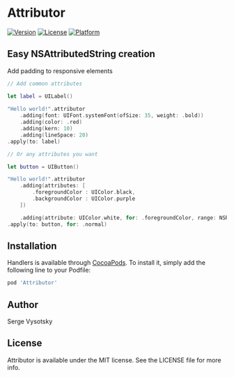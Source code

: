 # Attributor

[![Version](https://img.shields.io/cocoapods/v/Attributor.svg?style=flat)](http://cocoapods.org/pods/Attributor)
[![License](https://img.shields.io/cocoapods/l/Attributor.svg?style=flat)](http://cocoapods.org/pods/Attributor)
[![Platform](https://img.shields.io/cocoapods/p/Attributor.svg?style=flat)](http://cocoapods.org/pods/Attributor)


## Easy NSAttributedString creation

Add padding to responsive elements 
```swift
// Add common attributes

let label = UILabel()
        
"Hello world!".attributor
    .adding(font: UIFont.systemFont(ofSize: 35, weight: .bold))
    .adding(color: .red)
    .adding(kern: 10)
    .adding(lineSpace: 20)
.apply(to: label)

// Or any attributes you want

let button = UIButton()

"Hello world!".attributor
    .adding(attributes: [
        .foregroundColor : UIColor.black,
        .backgroundColor : UIColor.purple
    ])

    .adding(attribute: UIColor.white, for: .foregroundColor, range: NSRange(location: 0, length: 5))
.apply(to: button, for: .normal)
```

## Installation

Handlers is available through [CocoaPods](http://cocoapods.org). To install
it, simply add the following line to your Podfile:

```ruby
pod 'Attributor'
```

## Author

Serge Vysotsky

## License

Attributor is available under the MIT license. See the LICENSE file for more info.
